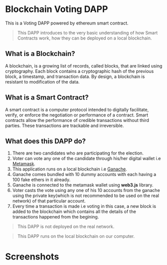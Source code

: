 # Blockchain Voting DAPP
This is a Voting DAPP powered by ethereum smart contract.

> This DAPP introduces to the very basic understanding of how Smart Contracts work, how they can be deployed on a local blockchain.

## What is a Blockchain?
A blockchain, is a growing list of records, called blocks, that are linked using cryptography. Each block contains a cryptographic hash of the previous block, a timestamp, and transaction data. By design, a blockchain is resistant to modification of the data. 

## What is a Smart Contract?
A smart contract is a computer protocol intended to digitally facilitate, verify, or enforce the negotiation or performance of a contract. Smart contracts allow the performance of credible transactions without third parties. These transactions are trackable and irreversible. 

## What does this DAPP do?
1. There are two candidates who are participating for the election.
2. Voter can vote any one of the candidate through his/her digital wallet i.e [Metamask](https://metamask.io).
3. This application runs on a local blockchain i.e [Ganache](https://www.trufflesuite.com/ganache).
4. Ganache comes bundled with 10 dummy accounts with each having a 100 fake ethers in it already.
5. Ganache is connected to the metamask wallet using **web3.js** library.
6. Voter casts the vote using any one of his 10 accounts from the ganache using the private key(which is not recommended to be used on the real network) of that particular account.
7. Every time a transaction is made i.e voting in this case, a new block is added to the blockchain which contains all the details of the transactions happened from the begining.

> This DAPP is not deployed on the real network.

> This DAPP runs on the local blockchain on our computer.

# Screenshots
